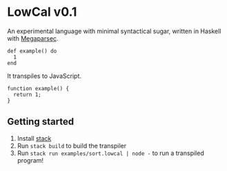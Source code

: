 # LowCal v0.1

An experimental language with minimal syntactical sugar, written in Haskell with
[Megaparsec](https://markkarpov.com/tutorial/megaparsec.html).

    def example() do
      1
    end

It transpiles to JavaScript.

    function example() {
      return 1;
    }

## Getting started

1. Install [stack](https://docs.haskellstack.org/en/stable/install_and_upgrade/)
2. Run `stack build` to build the transpiler
3. Run `stack run examples/sort.lowcal | node -` to run a transpiled program!
